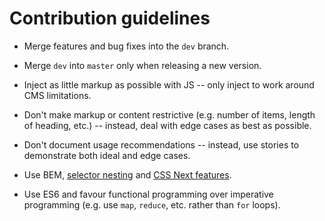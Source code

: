 # Contribution guidelines

- Merge features and bug fixes into the `dev` branch.
- Merge `dev` into `master` only when releasing a new version.

- Inject as little markup as possible with JS -- only inject to work around CMS limitations.
- Don't make markup or content restrictive (e.g. number of items, length of heading, etc.) -- instead, deal with edge cases as best as possible.
- Don't document usage recommendations -- instead, use stories to demonstrate both ideal and edge cases.

- Use BEM, [selector nesting](https://github.com/postcss/postcss-nested) and [CSS Next features](http://cssnext.io/features/).
- Use ES6 and favour functional programming over imperative programming (e.g. use `map`, `reduce`, etc. rather than `for` loops).
